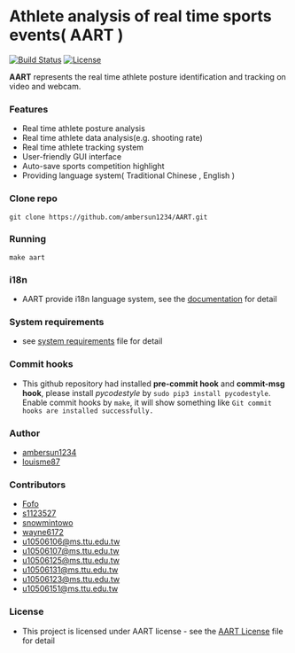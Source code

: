 # Athlete analysis of real time sports events( AART )
[![Build Status](https://travis-ci.com/ambersun1234/AART.svg?token=e57vJgMEsZsXRodR9BkR&branch=master)](https://travis-ci.com/ambersun1234/AART)
[![License](https://img.shields.io/badge/License-aart-lightgray)](./LICENSE)

**AART** represents the real time athlete posture identification and tracking on video and webcam.

### Features
+ Real time athlete posture analysis
+ Real time athlete data analysis(e.g. shooting rate)
+ Real time athlete tracking system
+ User-friendly GUI interface
+ Auto-save sports competition highlight
+ Providing language system( Traditional Chinese , English )

### Clone repo
```=1
git clone https://github.com/ambersun1234/AART.git
```

### Running
```=1
make aart
```

### i18n
+ AART provide i18n language system, see the [documentation](./AART_project/src/gettextDocument.md) for detail

### System requirements
+ see [system requirements](./systemRequiremnts.md) file for detail

### Commit hooks
+ This github repository had installed **pre-commit hook** and **commit-msg hook**, please install *pycodestyle* by `sudo pip3 install pycodestyle`. Enable commit hooks by `make`, it will show something like `Git commit hooks are installed successfully.`

### Author
+ [ambersun1234](https://github.com/ambersun1234)
+ [louisme87](https://github.com/louisme87)

### Contributors
+ [Fofo](https://github.com/jr00138017)
+ [s1123527](https://github.com/s1123527)
+ [snowmintowo](https://github.com/snowmint)
+ [wayne6172](https://github.com/wayne6172)
+ u10506106@ms.ttu.edu.tw
+ u10506107@ms.ttu.edu.tw
+ u10506125@ms.ttu.edu.tw
+ u10506131@ms.ttu.edu.tw
+ u10506123@ms.ttu.edu.tw
+ u10506151@ms.ttu.edu.tw

### License
+ This project is licensed under AART license - see the [AART License](./LICENSE) file for detail
